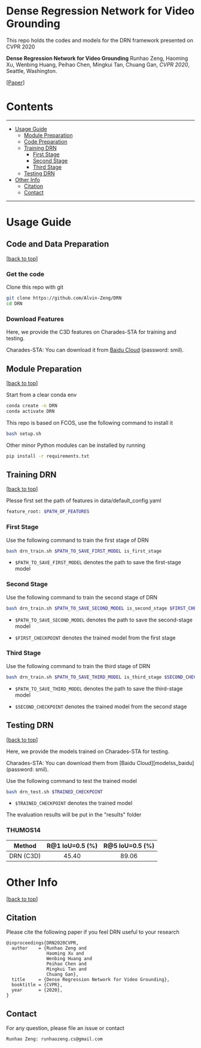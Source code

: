 # Dense Regression Network for Video Grounding

This repo holds the codes and models for the DRN framework presented on CVPR 2020

**Dense Regression Network for Video Grounding**
Runhao Zeng, Haoming Xu, Wenbing Huang, Peihao Chen, Mingkui Tan, Chuang Gan, *CVPR 2020*, Seattle, Washington.

[[Paper](https://arxiv.org/abs/2004.03545)]

[//]: ------------------------------Separator------------------------------

# Contents

---
- [Usage Guide](#usage-guide)
    - [Module Preparation](#module-preparation)
    - [Code Preparation](#code-preparation)
    - [Training DRN](#training-drn)
        - [First Stage](#first-stage)
        - [Second Stage](#second-stage)
        - [Third Stage](#third-stage)
    - [Testing DRN](#testing-drn)
- [Other Info](#other-info)
    - [Citation](#citation)
    - [Contact](#contact)
---

[//]: ------------------------------Separator------------------------------

# Usage Guide

## Code and Data Preparation

[[back to top](#dense-regression-network-for-video-grounding)]

### Get the code

Clone this repo with git

```bash
git clone https://github.com/Alvin-Zeng/DRN
cd DRN
```

### Download Features

Here, we provide the C3D features on Charades-STA for training and testing.

Charades-STA: You can download it from [Baidu Cloud][features_baidu] (password: smil).

## Module Preparation

[[back to top](#dense-regression-network-for-video-grounding)]


Start from a clear conda env

```bash
conda create -n DRN
conda activate DRN
```

This repo is based on FCOS, use the following command to install it

```bash
bash setup.sh
```

Other minor Python modules can be installed by running

```bash
pip install -r requirements.txt
```


## Training DRN

[[back to top](#dense-regression-network-for-video-grounding)]

Plesse first set the path of features in data/default_config.yaml

```bash
feature_root: $PATH_OF_FEATURES
```
### First Stage

Use the following command to train the first stage of DRN

```bash
bash drn_train.sh $PATH_TO_SAVE_FIRST_MODEL is_first_stage
```

- `$PATH_TO_SAVE_FIRST_MODEL` denotes the path to save the first-stage model


### Second Stage

Use the following command to train the second stage of DRN

```bash
bash drn_train.sh $PATH_TO_SAVE_SECOND_MODEL is_second_stage $FIRST_CHECKPOINT 
```

- `$PATH_TO_SAVE_SECOND_MODEL` denotes the path to save the second-stage model

- `$FIRST_CHECKPOINT` denotes the trained model from the first stage


### Third Stage

Use the following command to train the third stage of DRN

```bash
bash drn_train.sh $PATH_TO_SAVE_THIRD_MODEL is_third_stage $SECOND_CHECKPOINT
```

- `$PATH_TO_SAVE_THIRD_MODEL` denotes the path to save the third-stage model

- `$SECOND_CHECKPOINT` denotes the trained model from the second stage


## Testing DRN

[[back to top](#dense-regression-network-for-video-grounding)]

Here, we provide the models trained on Charades-STA for testing.

Charades-STA: You can download them from [Baidu Cloud][modelss_baidu] (password: smil).


Use the following command to test the trained model

```bash
bash drn_test.sh $TRAINED_CHECKPOINT
```

- `$TRAINED_CHECKPOINT` denotes the trained model

The evaluation results will be put in the "results" folder

### THUMOS14

| Method        | R@1 IoU=0.5 (%) | R@5 IoU=0.5 (%) |
|:-------------:|:---------------:|:---------------:|
| DRN (C3D)     |      45.40      |      89.06      |

[//]: ------------------------------Separator------------------------------

# Other Info

[[back to top](#dense-regression-network-for-video-grounding)]

## Citation

Please cite the following paper if you feel DRN useful to your research

```
@inproceedings{DRN2020CVPR,
  author    = {Runhao Zeng and
               Haoming Xu and
               Wenbing Huang and
               Peihao Chen and
               Mingkui Tan and
               Chuang Gan},
  title     = {Dense Regression Network for Video Grounding},
  booktitle = {CVPR},
  year      = {2020},
}
```


## Contact

For any question, please file an issue or contact

```
Runhao Zeng: runhaozeng.cs@gmail.com
```

[features_baidu]: https://pan.baidu.com/s/1Sn0GYpJmiHa27m9CAN12qw
[models_baidu]: https://pan.baidu.com/s/1EQNi5cLEDptVed91YpHVwg
